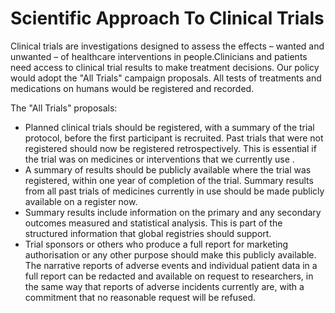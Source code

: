 Scientific Approach To Clinical Trials
======================================

Clinical trials are investigations designed to assess the effects – 
wanted and unwanted – of healthcare interventions in people.Clinicians 
and patients need access to clinical trial results to make treatment 
decisions. Our policy would adopt the "All Trials" campaign proposals.
All tests of treatments and medications on humans would be registered 
and recorded.

The "All Trials" proposals:

* Planned clinical trials should be registered, with a summary of the 
    trial protocol, before the first participant is recruited. Past 
    trials that were not registered should now be registered 
    retrospectively. This is essential if the trial was on medicines or 
    interventions that we currently use .
* A summary of results should be publicly available where the trial was 
    registered, within one year of completion of the trial. Summary 
    results from all past trials of medicines currently in use should be 
    made publicly available on a register now.
* Summary results include information on the primary and any secondary 
    outcomes measured and statistical analysis. This is part of the 
    structured information that global registries should support.
* Trial sponsors or others who produce a full report for marketing 
    authorisation or any other purpose should make this publicly 
    available. The narrative reports of adverse events and individual 
    patient data in a full report can be redacted and available on 
    request to researchers, in the same way that reports of adverse 
    incidents currently are, with a commitment that no reasonable 
    request will be refused.
